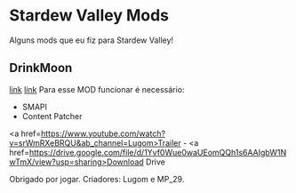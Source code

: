 # Stardew Valley Mods
Alguns mods que eu fiz para Stardew Valley!

## DrinkMoon
[link](https://www.youtube.com/watch?v=srWmRXeBRQU&ab_channel=Lugom)
[link](https://drive.google.com/file/d/1Yvf0Wue0waUEomQQh1s6AAIgbW1NwTmX/view?usp=sharing)
Para esse MOD funcionar é necessário:
- SMAPI
- Content Patcher

<a href=https://www.youtube.com/watch?v=srWmRXeBRQU&ab_channel=Lugom>Trailer</a> - <a href=https://drive.google.com/file/d/1Yvf0Wue0waUEomQQh1s6AAIgbW1NwTmX/view?usp=sharing>Download Drive</a>

Obrigado por jogar.
Criadores: Lugom e MP_29.
